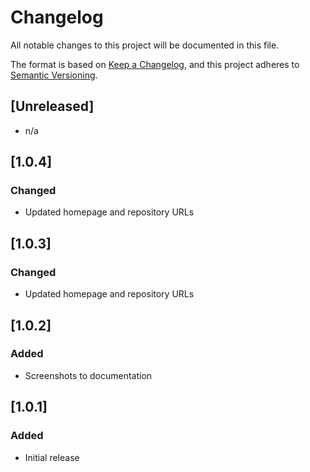 # Changelog

All notable changes to this project will be documented in this file.

The format is based on [Keep a Changelog](https://keepachangelog.com/en/1.0.0/),
and this project adheres to [Semantic Versioning](https://semver.org/spec/v2.0.0.html).

## [Unreleased]

- n/a

## [1.0.4]

### Changed

- Updated homepage and repository URLs

## [1.0.3]

### Changed

- Updated homepage and repository URLs

## [1.0.2]

### Added

- Screenshots to documentation

## [1.0.1]

### Added

- Initial release
